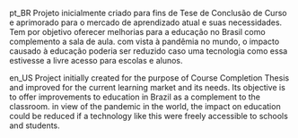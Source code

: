 pt_BR Projeto inicialmente criado para fins de Tese de Conclusão de Curso e aprimorado para o mercado de aprendizado atual e suas necessidades. Tem por objetivo oferecer melhorias para a educação no Brasil como complemento a sala de aula. com vista à pandêmia no mundo, o impacto causado à educação poderia ser reduzido caso uma tecnologia como essa estivesse a livre acesso para escolas e alunos.

en_US Project initially created for the purpose of Course Completion Thesis and improved for the current learning market and its needs. Its objective is to offer improvements to education in Brazil as a complement to the classroom. in view of the pandemic in the world, the impact on education could be reduced if a technology like this were freely accessible to schools and students.